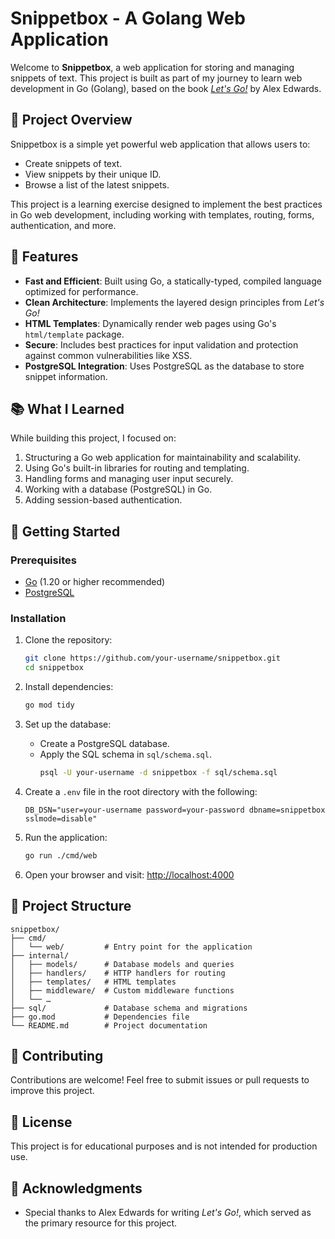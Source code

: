 # Snippetbox - A Golang Web Application  

Welcome to **Snippetbox**, a web application for storing and managing snippets of text. This project is built as part of my journey to learn web development in Go (Golang), based on the book *[Let's Go!](https://lets-go.alexedwards.net)* by Alex Edwards.  

## 🚀 Project Overview  

Snippetbox is a simple yet powerful web application that allows users to:  
- Create snippets of text.  
- View snippets by their unique ID.  
- Browse a list of the latest snippets.  

This project is a learning exercise designed to implement the best practices in Go web development, including working with templates, routing, forms, authentication, and more.  

## 🌟 Features  

- **Fast and Efficient**: Built using Go, a statically-typed, compiled language optimized for performance.  
- **Clean Architecture**: Implements the layered design principles from *Let's Go!*  
- **HTML Templates**: Dynamically render web pages using Go's `html/template` package.  
- **Secure**: Includes best practices for input validation and protection against common vulnerabilities like XSS.  
- **PostgreSQL Integration**: Uses PostgreSQL as the database to store snippet information.  

## 📚 What I Learned  

While building this project, I focused on:  
1. Structuring a Go web application for maintainability and scalability.  
2. Using Go's built-in libraries for routing and templating.  
3. Handling forms and managing user input securely.  
4. Working with a database (PostgreSQL) in Go.  
5. Adding session-based authentication.  

## 🔧 Getting Started  

### Prerequisites  
- [Go](https://golang.org/dl/) (1.20 or higher recommended)  
- [PostgreSQL](https://www.postgresql.org/download/)  

### Installation  
1. Clone the repository:  
   ```bash  
   git clone https://github.com/your-username/snippetbox.git  
   cd snippetbox  
   ```  

2. Install dependencies:  
   ```bash  
   go mod tidy  
   ```  

3. Set up the database:  
   - Create a PostgreSQL database.  
   - Apply the SQL schema in `sql/schema.sql`.  
     ```bash  
     psql -U your-username -d snippetbox -f sql/schema.sql  
     ```  

4. Create a `.env` file in the root directory with the following:  
   ```env  
   DB_DSN="user=your-username password=your-password dbname=snippetbox sslmode=disable"  
   ```  

5. Run the application:  
   ```bash  
   go run ./cmd/web  
   ```  

6. Open your browser and visit: [http://localhost:4000](http://localhost:4000)  

## 📂 Project Structure  

```  
snippetbox/  
├── cmd/  
│   └── web/         # Entry point for the application  
├── internal/  
│   ├── models/      # Database models and queries  
│   ├── handlers/    # HTTP handlers for routing  
│   ├── templates/   # HTML templates  
│   ├── middleware/  # Custom middleware functions  
│   └── …  
├── sql/             # Database schema and migrations  
├── go.mod           # Dependencies file  
└── README.md        # Project documentation  
```  

## 🤝 Contributing  

Contributions are welcome! Feel free to submit issues or pull requests to improve this project.  

## 📝 License  

This project is for educational purposes and is not intended for production use.  

## 🙌 Acknowledgments  

- Special thanks to Alex Edwards for writing *Let's Go!*, which served as the primary resource for this project.  